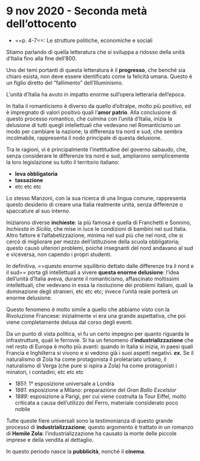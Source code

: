 # 9 nov 2020 - Seconda metà dell’ottocento

* ==p. 4-7==: Le strutture politiche, economiche e sociali

Stiamo parlando di quella letteratura che si sviluppa a ridosso della unità d’Italia fino alla fine dell’800.

Uno dei temi portanti di questa letteratura è il **progresso**, che benché sia chiaro esista, non deve essere identificato come la felicità umana. Questo è un figlio diretto del “fallimento” dell’Illuminismo.

L’unità d’Italia ha avuto in impatto enorme sull’opera letteraria dell’epoca.

In Italia il romanticismo è diverso da quello d’oltralpe, molto più positivo, ed è impregnato di valori positivo quali l’**amor patrio**. Alla conclusione di questo processo romantico, che culmina con l’unità d’Italia, inizia la delusione di tutti quegli intellettuali che vedevano nel Romanticismo un modo per cambiare la nazione; la differenza tra nord e sud, che sembra incolmabile, rappresenta il nodo principale di questa delusione.

Tra le ragioni, vi è principalmente l’inettitudine del governo sabaudo, che, senza considerare le differenze tra nord e sud, ampliarono semplicemente la loro legislazione su tutto il territorio italiano:
* **leva obbligatoria**
* **tassazione**
* etc etc etc

Lo stesso Manzoni, con la sua ricerca di una lingua comune, rappresenta questo desiderio di creare una Italia realmente unita, senza differenze o spaccature al suo interno.

Iniziarono diverse **inchieste**: la più famosa è quella di Franchetti e Sonnino, *Inchiesta in Sicilia*, che mise in luce le condizioni di bambini nel sud Italia.
Altro fattore è l’alfabetizzazione, minima nel sud più che nel nord, che si cercò di migliorare per mezzo dell’istituzione della scuola obbligatoria; questo causò ulteriori problemi, poiché insegnanti del nord andavano al sud e viceversa, non capendo i propri studenti.

In definitiva, ==questo enorme squilibrio dettato dalle differenze tra il nord e il sud== porta gli intellettuali a vivere **questa enorme delusione**: l’idea dell’unità d’Italia aveva, durante il romanticismo, affascinato moltissimi intellettuali, che vedevano in essa la risoluzione dei problemi italiani, quali la dominazione degli stranieri, etc etc etc; invece l’unità reale porterà un enorme delusione.

Questo fenomeno è molto simile a quello che abbiamo visto con la Rivoluzione Francese: inizialmente vi era una grande aspettativa, che poi viene completamente delusa dal corso degli eventi.

Da un punto di vista politica, vi fu un certo impegno per quanto riguarda le infrastrutture, quali le ferrovie. Si ha un fenomeno d’**industrializzazione** che nel resto di Europa è molto più avanti: quando in Italia si inizia, in paesi quali Francia e Inghilterra si vivono e si vedono già i suoi aspetti negativi.
_**ex.**_ Se il naturalismo di Zola ha come protagonista il proletariato urbano, il naturalismo di Verga (che pure si ispira a Zola) ha come protagonisti i minatori, i contadini, etc etc etc

* *1851*: 1° esposizione universale a Londra
* *1881*: esposizione a Milano: preparazione del *Gran Ballo Excelsior*
* *1889*: esposizione a Parigi, per cui viene costruita la Tour Eiffel, molto criticata a causa dell’utilizzo del Ferro, materiale considerato poco nobile

Tutte queste fiere universali sono la testimonianza di questo grande processo di __industrializzazione__; questo argomento è trattato in un romanzo di **Hemile Zola**: l’industrializzazione ha causato la morte delle piccole imprese e della vendita al dettaglio.

In questo periodo nasce la **pubblicità**, nonché il **cinema**.
